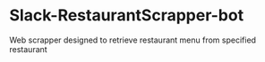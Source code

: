 # Slack-RestaurantScrapper-bot
Web scrapper designed to retrieve restaurant menu from specified restaurant

